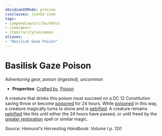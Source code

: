 ```yaml
---
obsidianUIMode: preview
cssclasses: json5e-item
tags:
- compendium/src/5e/hhhvi
- item/gear/
- item/rarity/uncommon
aliases: 
- "Basilisk Gaze Poison"
---
```

# Basilisk Gaze Poison
*Adventuring gear, poison (ingested), uncommon*  

- **Properties**: [Crafted by](/compendium/rules/item-properties.md#Crafted%20by), [Poison](/compendium/rules/item-properties.md#Poison)

A creature that drinks this poison must succeed on a DC 12 Constitution saving throw or become [poisoned](/compendium/rules/conditions.md#Poisoned) for 24 hours. While [poisoned](/compendium/rules/conditions.md#Poisoned) in this way, a creature magically turns to stone and is [petrified](/compendium/rules/conditions.md#Petrified). A creature remains [petrified](/compendium/rules/conditions.md#Petrified) like this until either the 24 hours have passed, or until freed by the [greater restoration](compendium/spells/greater-restoration.md) spell or similar magic.

*Source: Hamund's Harvesting Handbook: Volume I p. 120*